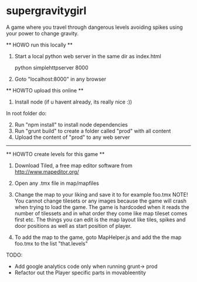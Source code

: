# supergravitygirl
A game where you travel through dangerous levels avoiding spikes using your power to change gravity.


** HOWO run this locally **

1. Start a local python web server in the same dir as index.html

	 python simplehttpserver 8000 

2. Goto "localhost:8000" in any browser


** HOWTO upload this online **

1. Install node (if u havent already, its really nice :))

In root folder do:

2. Run "npm install" to install node dependencies
3. Run "grunt build" to create a folder called "prod" with all content
4. Upload the content of "prod" to any web server

***

** HOWTO create levels for this game **

1. Download Tiled, a free map editor software from http://www.mapeditor.org/

2. Open any .tmx file in map/mapfiles

3. Change the map to your liking and save it to for example foo.tmx 
	NOTE! You cannot change tilesets or any images because the game will crash when trying to load
	the game. The game is hardcoded when it reads the number of tilessets and in what order they come
	like map tileset comes first etc. The things you can edit is the map layout like tiles, spikes and door positions as well as start position of player. 

4. To add the map to the game, goto MapHelper.js and add the the map foo.tmx to the list "that.levels" 

TODO:

* Add google analytics code only when running grunt-> prod
* Refactor out the Player specific parts in movableentity
